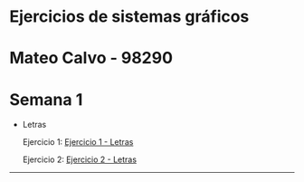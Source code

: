 # Ejercicios de sistemas gráficos
# Mateo Calvo - 98290
# Semana 1
* Letras

  Ejercicio 1: <a href="/semana_1/letras/ejercicio1.html" title="Ejercicio 1 - Letras">Ejercicio 1 - Letras</a>
  
  Ejercicio 2: <a href="/semana_1/letras/ejercicio2.html" title="Ejercicio 2 - Letras">Ejercicio 2 - Letras</a>

---

